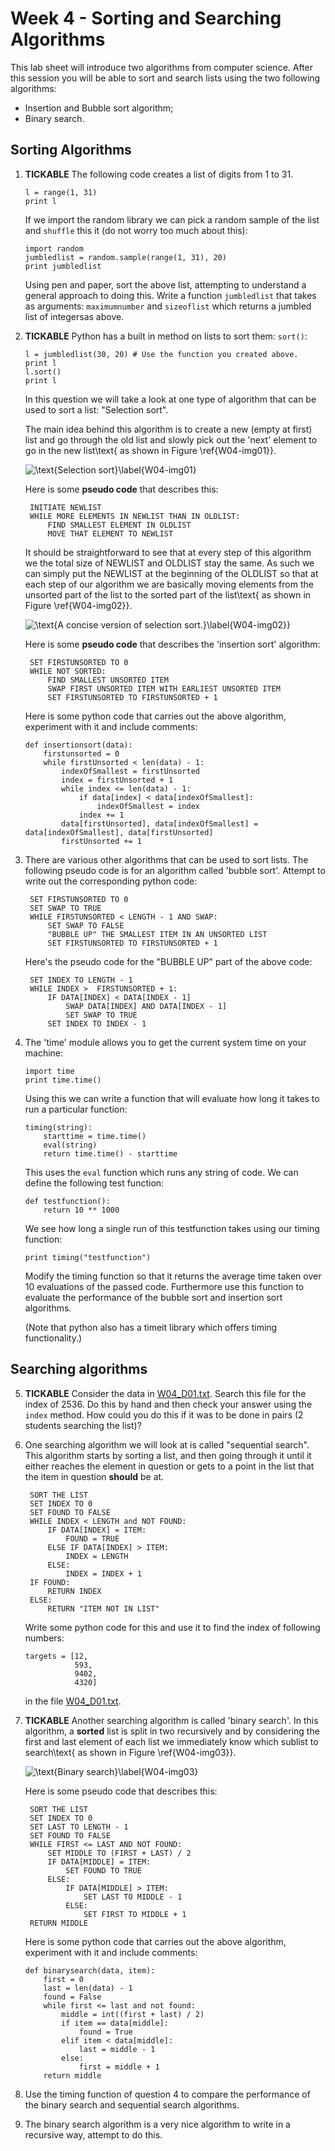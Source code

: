 # Week 4 -  Sorting and Searching Algorithms

This lab sheet will introduce two algorithms from computer science. After this session you will be able to sort and search lists using the two following algorithms:

+ Insertion and Bubble sort algorithm;
+ Binary search.

## Sorting Algorithms

1. **TICKABLE** The following code creates a list of digits from 1 to 31.

    ~~~{.python}
    l = range(1, 31)
    print l
    ~~~

    If we import the random library we can pick a random sample of the list and `shuffle` this it (do not worry too much about this):

    ~~~{.python}
    import random
    jumbledlist = random.sample(range(1, 31), 20)
    print jumbledlist
    ~~~

    Using pen and paper, sort the above list, attempting to understand a general approach to doing this. Write a function `jumbledlist` that takes as arguments: `maximumnumber` and `sizeoflist` which returns a jumbled list of integersas above.

2. **TICKABLE** Python has a built in method on lists to sort them: `sort()`:

    ~~~{.python}
    l = jumbledlist(30, 20) # Use the function you created above.
    print l
    l.sort()
    print l
    ~~~


    In this question we will take a look at one type of algorithm that can be used to sort a list: "Selection sort".

    The main idea behind this algorithm is to create a new (empty at first) list and go through the old list and slowly pick out the 'next' element to go in the new list\text{ as shown in Figure \ref{W04-img01}}.

    ![\text{Selection sort}\label{W04-img01}](./Images/W04-img01.png)

    Here is some **pseudo code** that describes this:

        INITIATE NEWLIST
        WHILE MORE ELEMENTS IN NEWLIST THAN IN OLDLIST:
            FIND SMALLEST ELEMENT IN OLDLIST
            MOVE THAT ELEMENT TO NEWLIST

    It should be straightforward to see that at every step of this algorithm we the total size of NEWLIST and OLDLIST stay the same. As such we can simply put the NEWLIST at the beginning of the OLDLIST so that at each step of our algorithm we are basically moving elements from the unsorted part of the list to the sorted part of the list\text{ as shown in Figure \ref{W04-img02}}.

    ![\text{A concise version of selection sort.}\label{W04-img02}}](./Images/W04-img02.png)

    Here is some **pseudo code** that describes the 'insertion sort' algorithm:

        SET FIRSTUNSORTED TO 0
        WHILE NOT SORTED:
            FIND SMALLEST UNSORTED ITEM
            SWAP FIRST UNSORTED ITEM WITH EARLIEST UNSORTED ITEM
            SET FIRSTUNSORTED TO FIRSTUNSORTED + 1

    Here is some python code that carries out the above algorithm, experiment with it and include comments:

    ~~~{.python}
    def insertionsort(data):
        firstunsorted = 0
        while firstUnsorted < len(data) - 1:
            indexOfSmallest = firstUnsorted
            index = firstUnsorted + 1
            while index <= len(data) - 1:
                if data[index] < data[indexOfSmallest]:
                    indexOfSmallest = index
                index += 1
            data[firstUnsorted], data[indexOfSmallest] = data[indexOfSmallest], data[firstUnsorted]
            firstUnsorted += 1
    ~~~


3. There are various other algorithms that can be used to sort lists. The following pseudo code is for an algorithm called 'bubble sort'. Attempt to write out the corresponding python code:

        SET FIRSTUNSORTED TO 0
        SET SWAP TO TRUE
        WHILE FIRSTUNSORTED < LENGTH - 1 AND SWAP:
            SET SWAP TO FALSE
            "BUBBLE UP" THE SMALLEST ITEM IN AN UNSORTED LIST
            SET FIRSTUNSORTED TO FIRSTUNSORTED + 1

    Here's the pseudo code for the "BUBBLE UP" part of the above code:

        SET INDEX TO LENGTH - 1
        WHILE INDEX >  FIRSTUNSORTED + 1:
            IF DATA[INDEX] < DATA[INDEX - 1]
                SWAP DATA[INDEX] AND DATA[INDEX - 1]
                SET SWAP TO TRUE
            SET INDEX TO INDEX - 1

4. The 'time' module allows you to get the current system time on your machine:

    ~~~{.python}
    import time
    print time.time()
    ~~~

    Using this we can write a function that will evaluate how long it takes to run a particular function:

    ~~~{.python}
    timing(string):
        starttime = time.time()
        eval(string)
        return time.time() - starttime
    ~~~

    This uses the `eval` function which runs any string of code. We can define the following test function:

    ~~~{.python}
    def testfunction():
        return 10 ** 1000
    ~~~

    We see how long a single run of this testfunction takes using our timing function:

    ~~~{.python}
    print timing("testfunction")
    ~~~

    Modify the timing function so that it returns the average time taken over 10 evaluations of the passed code. Furthermore use this function to evaluate the performance of the bubble sort and insertion sort algorithms.

    (Note that python also has a timeit library which offers timing functionality.)

## Searching algorithms

5. **TICKABLE** Consider the data in [W04_D01.txt](./Data/W04_D01.txt). Search this file for the index of 2536. Do this by hand and then check your answer using the `index` method. How could you do this if it was to be done in pairs (2 students searching the list)?

6. One searching algorithm we will look at is called "sequential search". This algorithm starts by sorting a list, and then going through it until it either reaches the element in question or gets to a point in the list that the item in question **should** be at.

        SORT THE LIST
        SET INDEX TO 0
        SET FOUND TO FALSE
        WHILE INDEX < LENGTH and NOT FOUND:
            IF DATA[INDEX] = ITEM:
                FOUND = TRUE
            ELSE IF DATA[INDEX] > ITEM:
                INDEX = LENGTH
            ELSE:
                INDEX = INDEX + 1
        IF FOUND:
            RETURN INDEX
        ELSE:
            RETURN "ITEM NOT IN LIST"

    Write some python code for this and use it to find the index of following numbers:

    ~~~{.python}
    targets = [12,
               593,
               9402,
               4320]
    ~~~

    in the file [W04_D01.txt](./Data/W04_D01.txt).


7. **TICKABLE** Another searching algorithm is called 'binary search'. In this algorithm, a **sorted** list is split in two recursively and by considering the first and last element of each list we immediately know which sublist to search\text{ as shown in Figure \ref{W04-img03}}.

    ![\text{Binary search}\label{W04-img03}](Images/W04-img03.png)

    Here is some pseudo code that describes this:

        SORT THE LIST
        SET INDEX TO 0
        SET LAST TO LENGTH - 1
        SET FOUND TO FALSE
        WHILE FIRST <= LAST AND NOT FOUND:
            SET MIDDLE TO (FIRST + LAST) / 2
            IF DATA[MIDDLE] = ITEM:
                SET FOUND TO TRUE
            ELSE:
                IF DATA[MIDDLE] > ITEM:
                    SET LAST TO MIDDLE - 1
                ELSE:
                    SET FIRST TO MIDDLE + 1
        RETURN MIDDLE

    Here is some python code that carries out the above algorithm, experiment with it and include comments:

    ~~~{.python}
    def binarysearch(data, item):
        first = 0
        last = len(data) - 1
        found = False
        while first <= last and not found:
            middle = int((first + last) / 2)
            if item == data[middle]:
                found = True
            elif item < data[middle]:
                last = middle - 1
            else:
                first = middle + 1
        return middle
    ~~~

8. Use the timing function of question 4 to compare the performance of the binary search and sequential search algorithms.

9. The binary search algorithm is a very nice algorithm to write in a recursive way, attempt to do this.
